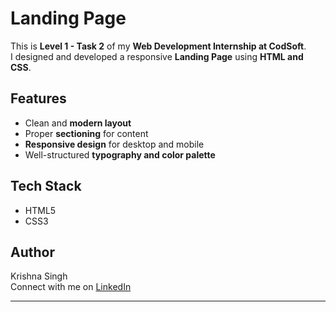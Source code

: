 # Landing Page

This is **Level 1 - Task 2** of my **Web Development Internship at CodSoft**.  
I designed and developed a responsive **Landing Page** using **HTML and CSS**.  

## Features
- Clean and **modern layout**  
- Proper **sectioning** for content  
- **Responsive design** for desktop and mobile  
- Well-structured **typography and color palette**  

## Tech Stack
- HTML5  
- CSS3  
 

## Author
Krishna Singh  
Connect with me on [LinkedIn](https://www.linkedin.com/in/krishna-singh-039b802b2/)  

---
